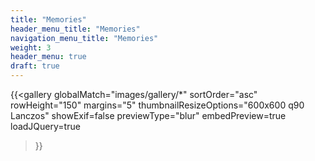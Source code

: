 ```yaml
---
title: "Memories"
header_menu_title: "Memories"
navigation_menu_title: "Memories"
weight: 3
header_menu: true
draft: true
---
```


{{<gallery
    globalMatch="images/gallery/*"
    sortOrder="asc"
    rowHeight="150"
    margins="5"
    thumbnailResizeOptions="600x600 q90 Lanczos"
    showExif=false
    previewType="blur"
    embedPreview=true
    loadJQuery=true
>}}